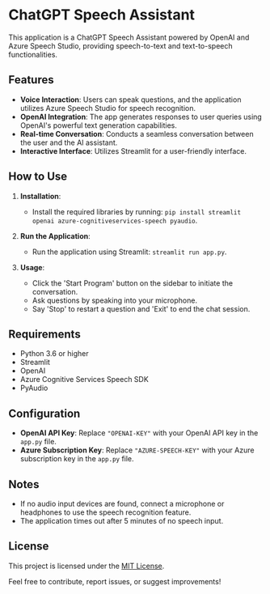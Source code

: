 # ChatGPT Speech Assistant

This application is a ChatGPT Speech Assistant powered by OpenAI and Azure Speech Studio, providing speech-to-text and text-to-speech functionalities.

## Features

- **Voice Interaction**: Users can speak questions, and the application utilizes Azure Speech Studio for speech recognition.
- **OpenAI Integration**: The app generates responses to user queries using OpenAI's powerful text generation capabilities.
- **Real-time Conversation**: Conducts a seamless conversation between the user and the AI assistant.
- **Interactive Interface**: Utilizes Streamlit for a user-friendly interface.

## How to Use

1. **Installation**:
   - Install the required libraries by running: `pip install streamlit openai azure-cognitiveservices-speech pyaudio`.

2. **Run the Application**:
   - Run the application using Streamlit: `streamlit run app.py`.

3. **Usage**:
   - Click the 'Start Program' button on the sidebar to initiate the conversation.
   - Ask questions by speaking into your microphone.
   - Say 'Stop' to restart a question and 'Exit' to end the chat session.

## Requirements

- Python 3.6 or higher
- Streamlit
- OpenAI
- Azure Cognitive Services Speech SDK
- PyAudio

## Configuration

- **OpenAI API Key**: Replace `"OPENAI-KEY"` with your OpenAI API key in the `app.py` file.
- **Azure Subscription Key**: Replace `"AZURE-SPEECH-KEY"` with your Azure subscription key in the `app.py` file.

## Notes

- If no audio input devices are found, connect a microphone or headphones to use the speech recognition feature.
- The application times out after 5 minutes of no speech input.

## License

This project is licensed under the [MIT License](LICENSE).

Feel free to contribute, report issues, or suggest improvements!
